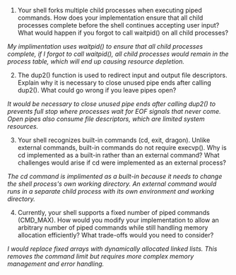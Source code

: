 1. Your shell forks multiple child processes when executing piped commands. How does your implementation ensure that all child processes complete before the shell continues accepting user input? What would happen if you forgot to call waitpid() on all child processes?

_My implimentation uses waitpid() to ensure that all child processes complete, if I forgot to call waitpid(), all child processes would remain in the process table, which will end up causing resource depletion._

2. The dup2() function is used to redirect input and output file descriptors. Explain why it is necessary to close unused pipe ends after calling dup2(). What could go wrong if you leave pipes open?

_It would be necessary to close unused pipe ends after calling dup2() to prevents full stop where processes wait for EOF signals that never come. Open pipes also consume file descriptors, which are limited system resources._

3. Your shell recognizes built-in commands (cd, exit, dragon). Unlike external commands, built-in commands do not require execvp(). Why is cd implemented as a built-in rather than an external command? What challenges would arise if cd were implemented as an external process?

_The cd command is implimented as a built-in because it needs to change the shell process's own working directory. An external command would runs in a separate child process with its own environment and working directory._

4. Currently, your shell supports a fixed number of piped commands (CMD_MAX). How would you modify your implementation to allow an arbitrary number of piped commands while still handling memory allocation efficiently? What trade-offs would you need to consider?

_I would replace fixed arrays with dynamically allocated linked lists. This removes the command limit but requires more complex memory management and error handling._